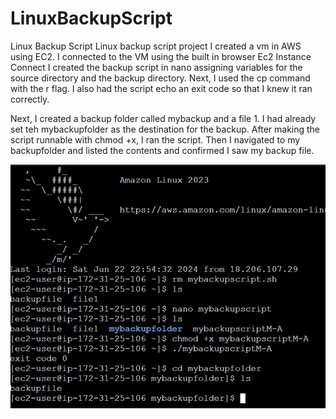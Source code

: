 # LinuxBackupScript
Linux Backup Script
Linux backup script project
I created a vm in AWS using EC2.
I connected to the VM using the built in browser Ec2 Instance Connect
I created the backup script in nano assigning variables for the source directory and the backup directory.
Next, I used the cp command with the r flag. 
I also had the script echo an exit code so that I knew it ran correctly.



Next, I created a backup folder called mybackup and a file 1. I had already set teh mybackupfolder as the destination for the backup.
After making the script runnable with chmod +x, I ran the script.
Then I navigated to my backupfolder and listed the contents and confirmed I saw my backup file.

![image](https://github.com/610jackson/LinuxBackupScript/blob/main/Picture1.png)
